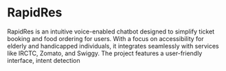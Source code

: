 # RapidRes
RapidRes is an intuitive voice-enabled chatbot designed to simplify ticket booking and food ordering for users. With a focus on accessibility for elderly and handicapped individuals, it integrates seamlessly with services like IRCTC, Zomato, and Swiggy. The project features a user-friendly interface, intent detection
